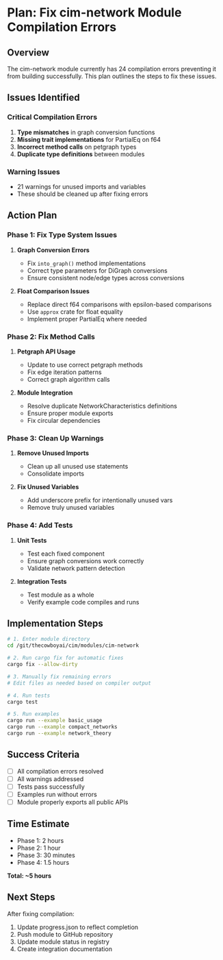 # Plan: Fix cim-network Module Compilation Errors

## Overview
The cim-network module currently has 24 compilation errors preventing it from building successfully. This plan outlines the steps to fix these issues.

## Issues Identified

### Critical Compilation Errors
1. **Type mismatches** in graph conversion functions
2. **Missing trait implementations** for PartialEq on f64
3. **Incorrect method calls** on petgraph types
4. **Duplicate type definitions** between modules

### Warning Issues
- 21 warnings for unused imports and variables
- These should be cleaned up after fixing errors

## Action Plan

### Phase 1: Fix Type System Issues
1. **Graph Conversion Errors**
   - Fix `into_graph()` method implementations
   - Correct type parameters for DiGraph conversions
   - Ensure consistent node/edge types across conversions

2. **Float Comparison Issues**
   - Replace direct f64 comparisons with epsilon-based comparisons
   - Use `approx` crate for float equality
   - Implement proper PartialEq where needed

### Phase 2: Fix Method Calls
1. **Petgraph API Usage**
   - Update to use correct petgraph methods
   - Fix edge iteration patterns
   - Correct graph algorithm calls

2. **Module Integration**
   - Resolve duplicate NetworkCharacteristics definitions
   - Ensure proper module exports
   - Fix circular dependencies

### Phase 3: Clean Up Warnings
1. **Remove Unused Imports**
   - Clean up all unused use statements
   - Consolidate imports

2. **Fix Unused Variables**
   - Add underscore prefix for intentionally unused vars
   - Remove truly unused variables

### Phase 4: Add Tests
1. **Unit Tests**
   - Test each fixed component
   - Ensure graph conversions work correctly
   - Validate network pattern detection

2. **Integration Tests**
   - Test module as a whole
   - Verify example code compiles and runs

## Implementation Steps

```bash
# 1. Enter module directory
cd /git/thecowboyai/cim/modules/cim-network

# 2. Run cargo fix for automatic fixes
cargo fix --allow-dirty

# 3. Manually fix remaining errors
# Edit files as needed based on compiler output

# 4. Run tests
cargo test

# 5. Run examples
cargo run --example basic_usage
cargo run --example compact_networks
cargo run --example network_theory
```

## Success Criteria
- [ ] All compilation errors resolved
- [ ] All warnings addressed
- [ ] Tests pass successfully
- [ ] Examples run without errors
- [ ] Module properly exports all public APIs

## Time Estimate
- Phase 1: 2 hours
- Phase 2: 1 hour  
- Phase 3: 30 minutes
- Phase 4: 1.5 hours

**Total: ~5 hours**

## Next Steps
After fixing compilation:
1. Update progress.json to reflect completion
2. Push module to GitHub repository
3. Update module status in registry
4. Create integration documentation